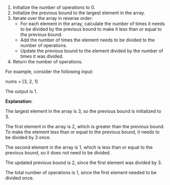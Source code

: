 1. Initialize the number of operations to 0.
2. Initialize the previous bound to the largest element in the array.
3. Iterate over the array in reverse order:
    * For each element in the array, calculate the number of times it needs to be divided by the previous bound to make it less than or equal to the previous bound.
    * Add the number of times the element needs to be divided to the number of operations.
    * Update the previous bound to the element divided by the number of times it was divided.
4. Return the number of operations.

For example, consider the following input:

nums = [3, 2, 1]

The output is 1.

**Explanation:**

The largest element in the array is 3, so the previous bound is initialized to 3.

The first element in the array is 2, which is greater than the previous bound. To make the element less than or equal to the previous bound, it needs to be divided by 3 once.

The second element in the array is 1, which is less than or equal to the previous bound, so it does not need to be divided.

The updated previous bound is 2, since the first element was divided by 3.

The total number of operations is 1, since the first element needed to be divided once.
